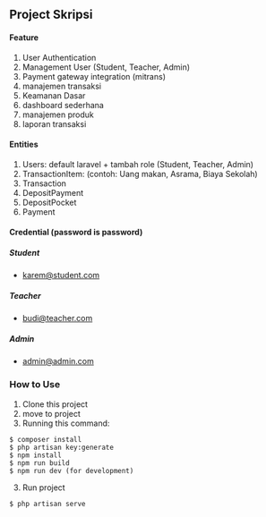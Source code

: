 ## Project Skripsi

#### Feature

1. User Authentication
2. Management User (Student, Teacher, Admin) 
3. Payment gateway integration (mitrans)
4. manajemen transaksi
5. Keamanan Dasar
6. dashboard sederhana
7. manajemen produk
8. laporan transaksi


#### Entities

1. Users: default laravel + tambah role (Student, Teacher, Admin) 
2. TransactionItem: (contoh: Uang makan, Asrama, Biaya Sekolah)
3. Transaction
4. DepositPayment
5. DepositPocket
6. Payment


#### Credential (password is password)

##### Student
- karem@student.com

##### Teacher
- budi@teacher.com

##### Admin
- admin@admin.com


### How to Use

1. Clone this project
2. move to project 
3. Running this command:
```
$ composer install
$ php artisan key:generate
$ npm install
$ npm run build
$ npm run dev (for development)

``` 
3. Run project
```
$ php artisan serve
```
